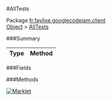 #AllTests

Package [fr.faylixe.googlecodejam.client](https://github.com/Faylixe/googlecodejam-client/blob/master/fr/faylixe/googlecodejam/client)<br>
[Object]() > [AllTests](https://github.com/Faylixe/googlecodejam-client/blob/master/javadoc/fr/faylixe/googlecodejam/client/AllTests.md)



###Summary


| Type | Method |
| --- | --- |

###Fields


###Methods

[![Marklet](https://img.shields.io/badge/Generated%20by-Marklet-green.svg)](https://github.com/Faylixe/marklet)